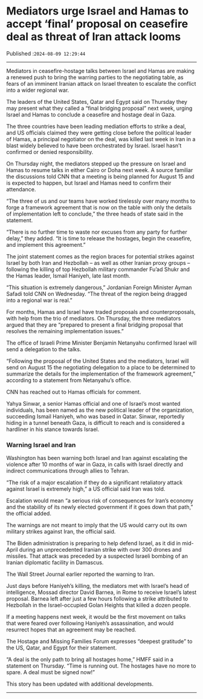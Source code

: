 # Mediators urge Israel and Hamas to accept ‘final’ proposal on ceasefire deal as threat of Iran attack looms

Published :`2024-08-09 12:29:44`

---

Mediators in ceasefire-hostage talks between Israel and Hamas are making a renewed push to bring the warring parties to the negotiating table, as fears of an imminent Iranian attack on Israel threaten to escalate the conflict into a wider regional war.

The leaders of the United States, Qatar and Egypt said on Thursday they may present what they called a “final bridging proposal” next week, urging Israel and Hamas to conclude a ceasefire and hostage deal in Gaza.

The three countries have been leading mediation efforts to strike a deal, and US officials claimed they were getting close before the political leader of Hamas, a principal negotiator on the deal, was killed last week in Iran in a blast widely believed to have been orchestrated by Israel. Israel hasn’t confirmed or denied responsibility.

On Thursday night, the mediators stepped up the pressure on Israel and Hamas to resume talks in either Cairo or Doha next week. A source familiar the discussions told CNN that a meeting is being planned for August 15 and is expected to happen, but Israel and Hamas need to confirm their attendance.

“The three of us and our teams have worked tirelessly over many months to forge a framework agreement that is now on the table with only the details of implementation left to conclude,” the three heads of state said in the statement.

“There is no further time to waste nor excuses from any party for further delay,” they added. “It is time to release the hostages, begin the ceasefire, and implement this agreement.”

The joint statement comes as the region braces for potential strikes against Israel by both Iran and Hezbollah – as well as other Iranian proxy groups – following the killing of top Hezbollah military commander Fu’ad Shukr and the Hamas leader, Ismail Haniyeh, late last month.

“This situation is extremely dangerous,” Jordanian Foreign Minister Ayman Safadi told CNN on Wednesday. “The threat of the region being dragged into a regional war is real.”

For months, Hamas and Israel have traded proposals and counterproposals, with help from the trio of mediators. On Thursday, the three mediators argued that they are “prepared to present a final bridging proposal that resolves the remaining implementation issues.”

The office of Israeli Prime Minister Benjamin Netanyahu confirmed Israel will send a delegation to the talks.

“Following the proposal of the United States and the mediators, Israel will send on August 15 the negotiating delegation to a place to be determined to summarize the details for the implementation of the framework agreement,” according to a statement from Netanyahu’s office.

CNN has reached out to Hamas officials for comment.

Yahya Sinwar, a senior Hamas official and one of Israel’s most wanted individuals, has been named as the new political leader of the organization, succeeding Ismail Haniyeh, who was based in Qatar. Sinwar, reportedly hiding in a tunnel beneath Gaza, is difficult to reach and is considered a hardliner in his stance towards Israel.

### Warning Israel and Iran

Washington has been warning both Israel and Iran against escalating the violence after 10 months of war in Gaza, in calls with Israel directly and indirect communications through allies to Tehran.

“The risk of a major escalation if they do a significant retaliatory attack against Israel is extremely high,” a US official said Iran was told.

Escalation would mean “a serious risk of consequences for Iran’s economy and the stability of its newly elected government if it goes down that path,” the official added.

The warnings are not meant to imply that the US would carry out its own military strikes against Iran, the official said.

The Biden administration is preparing to help defend Israel, as it did in mid-April during an unprecedented Iranian strike with over 300 drones and missiles. That attack was preceded by a suspected Israeli bombing of an Iranian diplomatic facility in Damascus.

The Wall Street Journal earlier reported the warning to Iran.

Just days before Haniyeh’s killing, the mediators met with Israel’s head of intelligence, Mossad director David Barnea, in Rome to receive Israel’s latest proposal. Barnea left after just a few hours following a strike attributed to Hezbollah in the Israel-occupied Golan Heights that killed a dozen people.

If a meeting happens next week, it would be the first movement on talks that were feared over following Haniyeh’s assassination, and would resurrect hopes that an agreement may be reached.

The Hostage and Missing Families Forum expresses “deepest gratitude” to the US, Qatar, and Egypt for their statement.

“A deal is the only path to bring all hostages home,” HMFF said in a statement on Thursday. “Time is running out. The hostages have no more to spare. A deal must be signed now!”

This story has been updated with additional developments.

---

